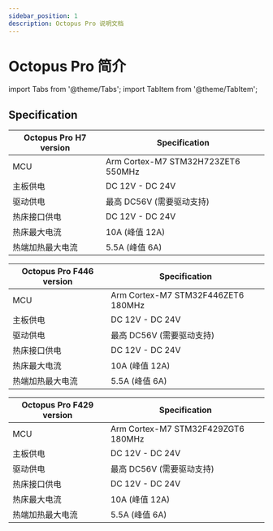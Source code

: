 ```yaml
---
sidebar_position: 1
description: Octopus Pro 说明文档
---
```


# Octopus Pro 简介

<!-- import lib start -->

import Tabs from '@theme/Tabs';
import TabItem from '@theme/TabItem';

<!-- import lib end -->

## Specification

| Octopus Pro H7 version | Specification                      |
| ---------------------- | ---------------------------------- |
| MCU                    | Arm Cortex-M7 STM32H723ZET6 550MHz |
| 主板供电               | DC 12V - DC 24V                    |
| 驱动供电               | 最高 DC56V (需要驱动支持)          |
| 热床接口供电           | DC 12V - DC 24V                    |  |
| 热床最大电流           | 10A (峰值 12A)                     |
| 热端加热最大电流       | 5.5A (峰值 6A)                     |

| Octopus Pro F446 version | Specification                      |
| ------------------------ | ---------------------------------- |
| MCU                      | Arm Cortex-M7 STM32F446ZET6 180MHz |
| 主板供电                 | DC 12V - DC 24V                    |
| 驱动供电                 | 最高 DC56V (需要驱动支持)          |
| 热床接口供电             | DC 12V - DC 24V                    |  |
| 热床最大电流             | 10A (峰值 12A)                     |
| 热端加热最大电流         | 5.5A (峰值 6A)                     |

| Octopus Pro F429 version | Specification                      |
| ------------------------ | ---------------------------------- |
| MCU                      | Arm Cortex-M7 STM32F429ZGT6 180MHz |
| 主板供电                 | DC 12V - DC 24V                    |
| 驱动供电                 | 最高 DC56V (需要驱动支持)          |
| 热床接口供电             | DC 12V - DC 24V                    |  |
| 热床最大电流             | 10A (峰值 12A)                     |
| 热端加热最大电流         | 5.5A (峰值 6A)                     |
